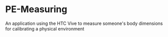 # PE-Measuring
An application using the HTC Vive to measure someone's body dimensions for calibrating a physical environment
